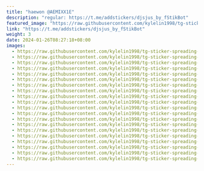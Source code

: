 ```yaml
---
title: "haewon @AEMIXX1E"
description: "regular: https://t.me/addstickers/djsjus_by_fStikBot"
featured_image: "https://raw.githubusercontent.com/kylelin1998/tg-sticker-spreading-worldwide-images/main/img/761e0d69-ad7e-4997-be03-ed36678c79fb.jpg"
link: "https://t.me/addstickers/djsjus_by_fStikBot"
weight: 3
date: 2024-01-26T08:27:18+08:00
images:
  - https://raw.githubusercontent.com/kylelin1998/tg-sticker-spreading-worldwide-images/main/img/761e0d69-ad7e-4997-be03-ed36678c79fb.jpg
  - https://raw.githubusercontent.com/kylelin1998/tg-sticker-spreading-worldwide-images/main/img/b0f870f7-76e7-4e74-959d-0810e00bf158.jpg
  - https://raw.githubusercontent.com/kylelin1998/tg-sticker-spreading-worldwide-images/main/img/b1c886ea-79c5-4fa4-b284-4faafa1a60e3.jpg
  - https://raw.githubusercontent.com/kylelin1998/tg-sticker-spreading-worldwide-images/main/img/ee9ab284-022d-4207-9fb9-8e445e3ddee4.jpg
  - https://raw.githubusercontent.com/kylelin1998/tg-sticker-spreading-worldwide-images/main/img/9c85360d-1207-4cdd-b1ae-9714f84961f8.jpg
  - https://raw.githubusercontent.com/kylelin1998/tg-sticker-spreading-worldwide-images/main/img/3267fceb-1a74-48df-9709-5e5ca67bd1a5.jpg
  - https://raw.githubusercontent.com/kylelin1998/tg-sticker-spreading-worldwide-images/main/img/7f619c3a-5e0c-4c13-9112-25be22708f08.jpg
  - https://raw.githubusercontent.com/kylelin1998/tg-sticker-spreading-worldwide-images/main/img/c6477b02-5589-4d79-903a-2d1f024ea49e.jpg
  - https://raw.githubusercontent.com/kylelin1998/tg-sticker-spreading-worldwide-images/main/img/c95637f9-2f6f-4a92-a1a2-fe71a7e7a3c6.jpg
  - https://raw.githubusercontent.com/kylelin1998/tg-sticker-spreading-worldwide-images/main/img/9fd6f461-9e8a-4aec-a4a1-41b49452f2f4.jpg
  - https://raw.githubusercontent.com/kylelin1998/tg-sticker-spreading-worldwide-images/main/img/b8d92fac-bb04-4bb5-8a63-3b2b55a6049e.jpg
  - https://raw.githubusercontent.com/kylelin1998/tg-sticker-spreading-worldwide-images/main/img/6076a71c-89f3-4c28-800e-60ed8b5431ad.jpg
  - https://raw.githubusercontent.com/kylelin1998/tg-sticker-spreading-worldwide-images/main/img/630a3954-2d93-416c-a4fb-56b0fd696db1.jpg
  - https://raw.githubusercontent.com/kylelin1998/tg-sticker-spreading-worldwide-images/main/img/816eb88f-bf60-4f32-8cef-453dbf5eb6dd.jpg
  - https://raw.githubusercontent.com/kylelin1998/tg-sticker-spreading-worldwide-images/main/img/e236fbfe-7069-453f-ae49-220b3ddf1ba7.jpg
  - https://raw.githubusercontent.com/kylelin1998/tg-sticker-spreading-worldwide-images/main/img/8aba9926-3928-4c60-bdd0-fad9fa2b7b71.jpg
  - https://raw.githubusercontent.com/kylelin1998/tg-sticker-spreading-worldwide-images/main/img/412cf8d5-9f3e-4273-8b66-486336db43f5.jpg
  - https://raw.githubusercontent.com/kylelin1998/tg-sticker-spreading-worldwide-images/main/img/c86b3d16-a784-4af0-90af-98a1593af6e9.jpg
  - https://raw.githubusercontent.com/kylelin1998/tg-sticker-spreading-worldwide-images/main/img/9d007de5-9588-49ca-9860-c28c746b0e3b.jpg
  - https://raw.githubusercontent.com/kylelin1998/tg-sticker-spreading-worldwide-images/main/img/f18e35b9-d069-4752-a1cc-5f604ad6c85e.jpg
---
```


